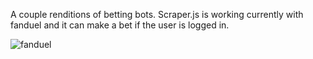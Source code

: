 A couple renditions of betting bots. Scraper.js is working currently with fanduel and it can make a bet if the user is logged in. 

![fanduel](https://github.com/jesse0980/bettingBot/assets/80278680/d33c61a6-bb75-4399-aa26-6dcabf9a331a)
